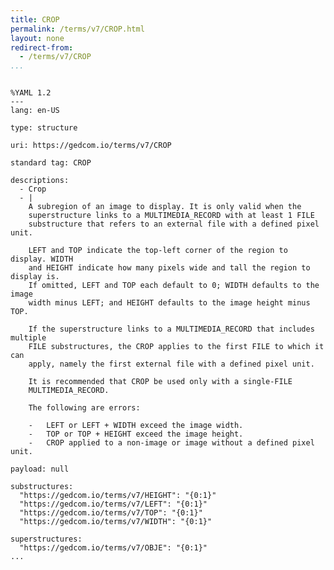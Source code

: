 ```yaml
---
title: CROP
permalink: /terms/v7/CROP.html
layout: none
redirect-from:
  - /terms/v7/CROP
...
```


```

%YAML 1.2
---
lang: en-US

type: structure

uri: https://gedcom.io/terms/v7/CROP

standard tag: CROP

descriptions:
  - Crop
  - |
    A subregion of an image to display. It is only valid when the
    superstructure links to a MULTIMEDIA_RECORD with at least 1 FILE
    substructure that refers to an external file with a defined pixel unit.
    
    LEFT and TOP indicate the top-left corner of the region to display. WIDTH
    and HEIGHT indicate how many pixels wide and tall the region to display is.
    If omitted, LEFT and TOP each default to 0; WIDTH defaults to the image
    width minus LEFT; and HEIGHT defaults to the image height minus TOP.
    
    If the superstructure links to a MULTIMEDIA_RECORD that includes multiple
    FILE substructures, the CROP applies to the first FILE to which it can
    apply, namely the first external file with a defined pixel unit.
    
    It is recommended that CROP be used only with a single-FILE
    MULTIMEDIA_RECORD.
    
    The following are errors:
    
    -   LEFT or LEFT + WIDTH exceed the image width.
    -   TOP or TOP + HEIGHT exceed the image height.
    -   CROP applied to a non-image or image without a defined pixel unit.

payload: null

substructures:
  "https://gedcom.io/terms/v7/HEIGHT": "{0:1}"
  "https://gedcom.io/terms/v7/LEFT": "{0:1}"
  "https://gedcom.io/terms/v7/TOP": "{0:1}"
  "https://gedcom.io/terms/v7/WIDTH": "{0:1}"

superstructures:
  "https://gedcom.io/terms/v7/OBJE": "{0:1}"
...

```

